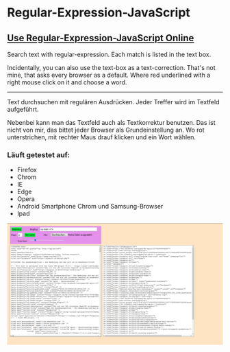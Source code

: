 # Regular-Expression-JavaScript

## [Use Regular-Expression-JavaScript Online](https://sauternic.github.io/Regular-Expression-JavaScript/)

Search text with regular-expression.
Each match is listed in the text box.

Incidentally, you can also use the text-box as a text-correction.
That's not mine, that asks every browser as a default.
Where red underlined with a right mouse click on it and choose a word.

---

Text durchsuchen mit regulären Ausdrücken.
Jeder Treffer wird im Textfeld aufgeführt.

Nebenbei kann man das Textfeld auch als Textkorrektur benutzen.
Das ist nicht von mir, das bittet jeder Browser als Grundeinstellung an.
Wo rot unterstrichen, mit rechter Maus drauf klicken und ein Wort wählen.

### Läuft getestet auf:

- Firefox
- Chrom
- IE
- Edge
- Opera
- Android Smartphone Chrom und Samsung-Browser
- Ipad

![Bild](https://github.com/sauternic/Gif_Bilder/blob/master/RegExp.png)


